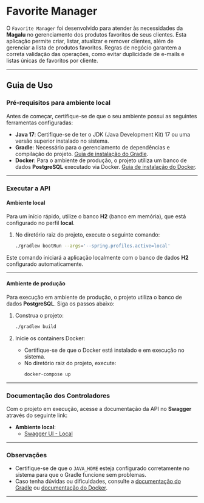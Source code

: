 # Favorite Manager

O `Favorite Manager` foi desenvolvido para atender às necessidades da **Magalu** no gerenciamento dos produtos favoritos de seus clientes. Esta aplicação permite criar, listar, atualizar e remover clientes, além de gerenciar a lista de produtos favoritos. Regras de negócio garantem a correta validação das operações, como evitar duplicidade de e-mails e listas únicas de favoritos por cliente.

---

## Guia de Uso

### Pré-requisitos para ambiente local

Antes de começar, certifique-se de que o seu ambiente possui as seguintes ferramentas configuradas:

- **Java 17**: Certifique-se de ter o JDK (Java Development Kit) 17 ou uma versão superior instalado no sistema.
- **Gradle**: Necessário para o gerenciamento de dependências e compilação do projeto. [Guia de instalação do Gradle](https://gradle.org/install).
- **Docker**: Para o ambiente de produção, o projeto utiliza um banco de dados **PostgreSQL** executado via Docker. [Guia de instalação do Docker](https://docs.docker.com/get-docker/).

---

### Executar a API

#### Ambiente local
Para um início rápido, utilize o banco **H2** (banco em memória), que está configurado no perfil **local**.

1. No diretório raiz do projeto, execute o seguinte comando:
   ```bash
   ./gradlew bootRun --args='--spring.profiles.active=local'
   ```

Este comando iniciará a aplicação localmente com o banco de dados **H2** configurado automaticamente.

---

#### Ambiente de produção
Para execução em ambiente de produção, o projeto utiliza o banco de dados **PostgreSQL**. Siga os passos abaixo:

1. Construa o projeto:
   ```bash
   ./gradlew build
   ```

2. Inicie os containers Docker:
    - Certifique-se de que o Docker está instalado e em execução no sistema.
    - No diretório raiz do projeto, execute:
      ```bash
      docker-compose up
      ```

---

### Documentação dos Controladores

Com o projeto em execução, acesse a documentação da API no **Swagger** através do seguinte link:

- **Ambiente local**:
    - [Swagger UI - Local](http://localhost:8080/swagger-ui/index.html)

---

### Observações

- Certifique-se de que o `JAVA_HOME` esteja configurado corretamente no sistema para que o Gradle funcione sem problemas.
- Caso tenha dúvidas ou dificuldades, consulte a [documentação do Gradle](https://docs.gradle.org/current/userguide/userguide.html) ou [documentação do Docker](https://docs.docker.com/).

---
